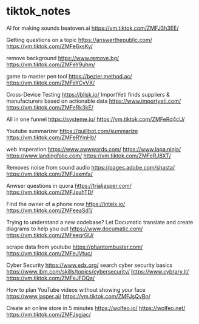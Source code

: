 # tiktok_notes

AI for making sounds
beatoven.ai
https://vm.tiktok.com/ZMFJ3h3EE/ 

Getting questions on a topic
https://answerthepublic.com/
https://vm.tiktok.com/ZMFe6xsKy/

remove background 
https://www.remove.bg/
https://vm.tiktok.com/ZMFeY9uhm/

game to master pen tool
https://bezier.method.ac/
https://vm.tiktok.com/ZMFeYCyVX/


Cross-Device Testing
https://blisk.io/
ImportYeti finds suppliers & manufacturers based on actionable data
https://www.importyeti.com/
https://vm.tiktok.com/ZMFeRk3kE/


All in one funnel
https://systeme.io/
https://vm.tiktok.com/ZMFeRd4cU/


Youtube summarizer
https://quillbot.com/summarize
https://vm.tiktok.com/ZMFeRYmHb/

web insperation 
https://www.awwwards.com/
https://www.lapa.ninja/
https://www.landingfolio.com/
https://vm.tiktok.com/ZMFeRJ8XT/

Removes noise from sound audio
https://pages.adobe.com/shasta/
https://vm.tiktok.com/ZMFJsxmfa/

Anwser questions in quora
https://trialjasper.com/
https://vm.tiktok.com/ZMFJsuhTD/

Find the owner of a phone now
https://intelx.io/
https://vm.tiktok.com/ZMFeeaSd1/


Trying to understand a new codebase? Let Documatic translate and create diagrams to help you out
https://www.documatic.com/
https://vm.tiktok.com/ZMFeeqrGU/


scrape data from youtube
https://phantombuster.com/
https://vm.tiktok.com/ZMFeJVtuc/

Cyber Security
https://www.edx.org/
search cyber security basics
https://www.ibm.com/skills/topics/cybersecurity/
https://www.cybrary.it/
https://vm.tiktok.com/ZMFeJFDQa/


How to plan YouTube videos without showing your face
https://www.jasper.ai/
https://vm.tiktok.com/ZMFJsQvBn/


Create an online store in 5 minutes
https://wolfeo.io/
https://wolfeo.net/
https://vm.tiktok.com/ZMFJsgjac/
